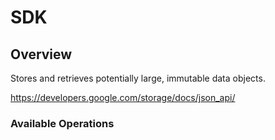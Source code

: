 # SDK

## Overview

Stores and retrieves potentially large, immutable data objects.

<https://developers.google.com/storage/docs/json_api/>
### Available Operations


